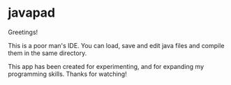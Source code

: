 # javapad

Greetings!

This is a poor man's IDE.
You can load, save and edit java files
and compile them in the same directory.

This app has been created for experimenting,
and for expanding my programming skills.
Thanks for watching!
